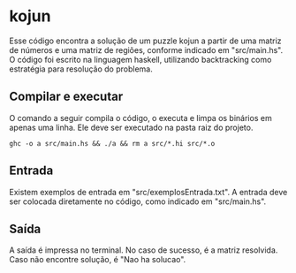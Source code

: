 # kojun

Esse código encontra a solução de um puzzle kojun a partir de uma
matriz de números e uma matriz de regiões, conforme indicado em "src/main.hs". O código foi escrito na linguagem haskell, utilizando backtracking como estratégia para resolução do problema.

## Compilar e executar

O comando a seguir compila o código, o executa e limpa os binários em apenas uma linha. Ele deve ser executado na pasta raiz do projeto.

```shell
ghc -o a src/main.hs && ./a && rm a src/*.hi src/*.o
```
## Entrada

Existem exemplos de entrada em "src/exemplosEntrada.txt". A entrada deve ser colocada diretamente no código, como
indicado em "src/main.hs".

## Saída

A saída é impressa no terminal. No caso de sucesso, é a matriz resolvida. Caso não encontre solução, é "Nao ha solucao".
